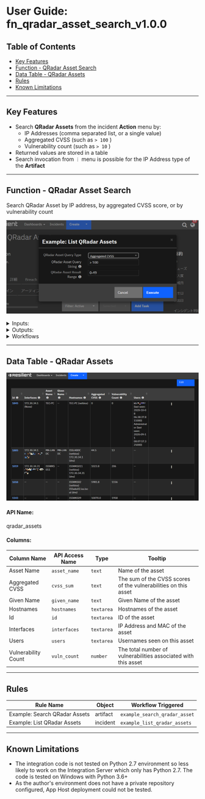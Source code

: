 # **User Guide:** fn_qradar_asset_search_v1.0.0

## Table of Contents
- [Key Features](#key-features)
- [Function - QRadar Asset Search](#function---qradar-asset-search)
- [Data Table - QRadar Assets](#data-table---qradar-assets)
- [Rules](#rules)
- [Known Limitations](#known-limitations)

---

## Key Features
* Search **QRadar Assets** from the incident **Action** menu by:
  * IP Addresses (comma separated list, or a single value)
  * Aggregated CVSS (such as  `> 100` )
  * Vulnerability count (such as  `> 10` )
* Returned values are stored in a table
* Search invocation from `︙` menu is possible for the IP Address type of the **Artifact**

---

## Function - QRadar Asset Search
Search QRadar Asset by IP address, by aggregated CVSS score, or by vulnerability count

 ![screenshot: fn-qradar-asset-search ](./screenshots/fn-qradar-asset-search.png)

<details><summary>Inputs:</summary>
<p>

| Name | Type | Note |
| ---- | :--: | ------- |
| `artifact_id` | `number` | Set the correct value gotten from the Resilient. Only needed when you invoke the function from the Artifact `︙` menu |
| `incident_id` * | `number` | Set the correct value gotten from the Resilient |
| `qvm_query_type` * | `text` | Either `ip_addr`, `cvss_sum`, or `vuln_count` |
| `qvm_query_value` * | `text` | One or more (,) ip addresses for `ip_addr` type<br />`>10` etc for `cvss_sum` or `vuln_count` type |
| `qvm_result_range` | `text` | `0-9`, etc. Default is `0-49` |

</p>
</details>

<details><summary>Outputs:</summary>
<p>

```python
results = {
	'state': 'Success',
    'code': 200,
    'content': [
        {'id': 1845, 'asset_url': 'https://x.x.x.x/console/do/assetprofile/AssetDetails?dispatch=viewAssetDetails&assetId=1845&listName=vulnList', 'aggregated_cvss': 0.0, 'vulnerability_count': 0, 'interfaces': '172.30.34.1 (None)', 'hostnames': 'TEC-PC (netbios)', 'asset_name': 'TEC-PC', 'users':'kh (last seen: 2020-10-11 01:50:43.512000)\nAdministrator (last seen: 2020-09-11 08:07:57.325000)'},
        {'id': 1885, 'asset_url': 'https://x.x.x.x/console/do/assetprofile/AssetDetails?dispatch=viewAssetDetails&assetId=1885&listName=vulnList', 'aggregated_cvss': 44.5, 'vulnerability_count': 13, 'interfaces': '172.30.34.1 (xx:xx:xx:xx:xx:xx)', 'hostnames': 'ISSLABDC (netbios)\n172.30.34.1(dns)', 'given_name': 'MK-LAN DC', 'asset_name': 'MK-LAN DC'}],
    'content_range': '0-1/2'
}
```

</p>

When failed:

<p>


```python
results = {
	'state': 'Failed',
    'code': 999, 	# Status code from the QRadar Assets REST API endpoint
    'reason': 'xxx'	# Failed reason
}
```

</p>

</details>



<details><summary>Workflows</summary>

  <details><summary>Example Pre-Process Script:</summary>
  <p>

  ```python
 
query_type_dict = { 'IP Address': 'ip_addr', 'Aggregated CVSS': 'cvss_sum', 'Vulnerability Count': 'vuln_count' }

inputs.incident_id = incident.id
inputs.qvm_query_type = query_type_dict.get(rule.properties.qvm_query_type)
inputs.qvm_query_value = rule.properties.qvm_query_string
inputs.qvm_result_range = rule.properties.qvm_result_range

  ```

  </p>
  </details>

  <details><summary>Example Post-Process Script:</summary>
  <p>

  ```python
  
output_data = results['content']
if output_data:
  for asset in output_data:
    qradar_asset = incident.addRow("qradar_assets")
    hyperlinked_id = '<b><a href="{1}">{0}</a></b>'.format(asset.get('id'), asset.get('asset_url'))
    qradar_asset.id = helper.createRichText(hyperlinked_id)
    qradar_asset.interfaces = asset.get('interfaces')
    qradar_asset.asset_name = asset.get('asset_name')
    qradar_asset.given_name = asset.get('given_name')
    qradar_asset.hostnames = asset.get('hostnames')
    qradar_asset.cvss_sum = str(asset.get('aggregated_cvss')) if asset.get('aggregated_cvss') else '0'
    qradar_asset.vuln_count = int(asset.get('vulnerability_count')) if asset.get('vulnerability_count') else 0
    qradar_asset.users = asset.get('users')

  ```

  </p>
  </details>

</details>

---

## Data Table - QRadar Assets

 ![screenshot: dt-qradar-assets](./screenshots/dt-qradar-assets.png)

#### API Name:
qradar_assets

#### Columns:
| Column Name | API Access Name | Type | Tooltip |
| ----------- | --------------- | ---- | ------- |
| Asset Name | `asset_name` | `text` | Name of the asset |
| Aggregated CVSS | `cvss_sum` | `text` | The sum of the CVSS scores of the vulnerabilities on this asset |
| Given Name | `given_name` | `text` | Given Name of the asset |
| Hostnames | `hostnames` | `textarea` | Hostnames of the asset |
| Id | `id` | `textarea` | ID of the asset |
| Interfaces | `interfaces` | `textarea` | IP Address and MAC of the asset |
| Users | `users` | `textarea` | Usernames  seen on this asset |
| Vulnerability Count | `vuln_count` | `number` | The total number of vulnerabilities associated with this asset |

---

## Rules
| Rule Name | Object | Workflow Triggered |
| --------- | ------ | ------------------ |
| Example: Search QRadar Assets | artifact | `example_search_qradar_asset` |
| Example: List QRadar Assets | incident | `example_list_qradar_assets` |

---

## Known Limitations

- The integration code is not tested on Python 2.7 environment so less likely to work on the Integration Server which only has Python 2.7. The code is tested on Windows with Python 3.6+
- As the author's environment does not have a private repository configured, App Host deployment could not be tested.